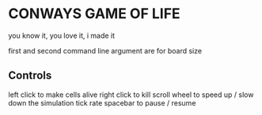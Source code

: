 # CONWAYS GAME OF LIFE

you know it, you love it, i made it

first and second command line argument are for board size

## Controls

left click to make cells alive
right click to kill
scroll wheel to speed up / slow down the simulation tick rate
spacebar to pause / resume

